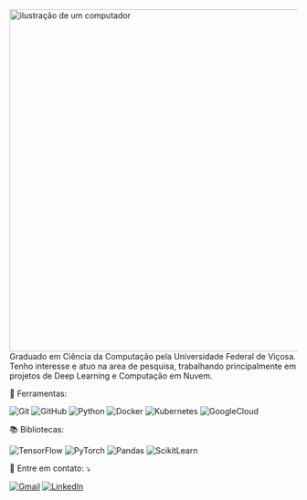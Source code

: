 <img src="https://i.ibb.co/vHq0dMG/QIgfXwky.png" alt="ilustração de um computador" min-width="400px" max-width="600px" width="600px" align="right">
<p align="left"> 
  Graduado em Ciência da Computação pela Universidade Federal de Viçosa. Tenho interesse e atuo na area de pesquisa, trabalhando principalmente em projetos de Deep Learning e Computação em Nuvem.
</p>

<p align="left">
  💼 Ferramentas:
  
  ![Git](https://img.shields.io/badge/-Git-333333?style=flat&logo=git)
  ![GitHub](https://img.shields.io/badge/-GitHub-333333?style=flat&logo=github)
  ![Python](https://img.shields.io/badge/-Python-333333?style=flat&logo=Python&logoColor=FAFF00)
  ![Docker](https://img.shields.io/badge/-Docker-333333?style=flat&logo=Docker&logoColor=00AFFF)
  ![Kubernetes](https://img.shields.io/badge/-Kubernetes-333333?style=flat&logo=Kubernetes&logoColor=00A5FF)
  ![GoogleCloud](https://img.shields.io/badge/-GoogleCloud-333333?style=flat&logo=GoogleCloud)
</p>

<p align="left">
  📚 Bibliotecas:
  
  ![TensorFlow](https://img.shields.io/badge/-TensorFlow-333333?style=flat&logo=TensorFlow&logoColor=FFA500)
  ![PyTorch](https://img.shields.io/badge/-PyTorch-333333?style=flat&logo=PyTorch&logoColor=FF0000)
  ![Pandas](https://img.shields.io/badge/-Pandas-333333?style=flat&logo=Pandas&logoColor=AA00FF)
  ![ScikitLearn](https://img.shields.io/badge/-scikitlearn-333333?style=flat&logo=scikitlearn&logoColor=0088FF)
</p>

<p align="left">
  💌 Entre em contato: ⤵️
</p>

<p align="left">
  <a href="[#](mailto:eduardotorrestristao@gmail.com)" title="Gmail">
  <img src="https://img.shields.io/badge/-Gmail-FF0000?style=flat-square&labelColor=FF0000&logo=gmail&logoColor=white&link=LINK-DO-SEU-GMAIL" alt="Gmail"/></a>

  <a href="[#](https://www.linkedin.com/in/eduardo-torres-tristão-65b935271/)" title="LinkedIn">
  <img src="https://img.shields.io/badge/-Linkedin-0e76a8?style=flat-square&logo=Linkedin&logoColor=white&link=LINK-DO-SEU-LINKEDIN" alt="LinkedIn"/></a>
</p>
